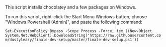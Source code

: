 This script installs chocolatey and a few packages on Windows.

To run this script, right-click the Start Menu Windows button, choose "Windows Powershell (Admin)", and paste the following command:

`Set-ExecutionPolicy Bypass -Scope Process -Force; iex ((New-Object System.Net.WebClient).DownloadString('https://raw.githubusercontent.com/dustyleary/finale-dev-setup/master/finale-dev-setup.ps1'))`
